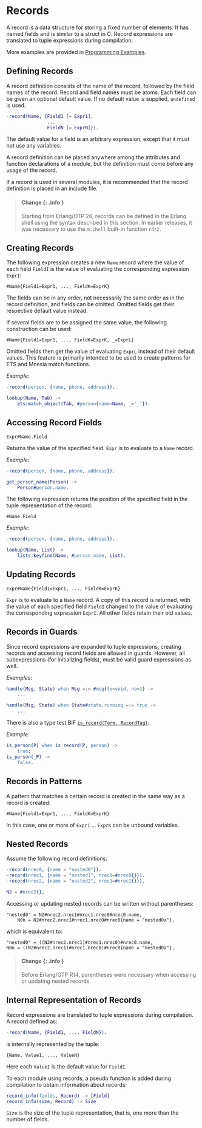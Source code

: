<!--
%CopyrightBegin%

Copyright Ericsson AB 2023-2024. All Rights Reserved.

Licensed under the Apache License, Version 2.0 (the "License");
you may not use this file except in compliance with the License.
You may obtain a copy of the License at

    http://www.apache.org/licenses/LICENSE-2.0

Unless required by applicable law or agreed to in writing, software
distributed under the License is distributed on an "AS IS" BASIS,
WITHOUT WARRANTIES OR CONDITIONS OF ANY KIND, either express or implied.
See the License for the specific language governing permissions and
limitations under the License.

%CopyrightEnd%
-->
# Records

A record is a data structure for storing a fixed number of elements. It has
named fields and is similar to a struct in C. Record expressions are translated
to tuple expressions during compilation.

More examples are provided in
[Programming Examples](`e:system:prog_ex_records.md`).

## Defining Records

A record definition consists of the name of the record, followed by the field
names of the record. Record and field names must be atoms. Each field can be
given an optional default value. If no default value is supplied, `undefined` is
used.

```erlang
-record(Name, {Field1 [= Expr1],
               ...
               FieldN [= ExprN]}).
```

The default value for a field is an arbitrary expression, except that it must
not use any variables.

A record definition can be placed anywhere among the attributes and function
declarations of a module, but the definition must come before any usage of the
record.

If a record is used in several modules, it is recommended that the record
definition is placed in an include file.

> #### Change {: .info }
>
> Starting from Erlang/OTP 26, records can be defined in the Erlang shell
> using the syntax described in this section. In earlier releases, it was
> necessary to use the `m:shell` built-in function `rd/2`.

## Creating Records

The following expression creates a new `Name` record where the value of each
field `FieldI` is the value of evaluating the corresponding expression `ExprI`:

```text
#Name{Field1=Expr1, ..., FieldK=ExprK}
```

The fields can be in any order, not necessarily the same order as in the record
definition, and fields can be omitted. Omitted fields get their respective
default value instead.

If several fields are to be assigned the same value, the following construction
can be used:

```text
#Name{Field1=Expr1, ..., FieldK=ExprK, _=ExprL}
```

Omitted fields then get the value of evaluating `ExprL` instead of their default
values. This feature is primarily intended to be used to create patterns for ETS
and Mnesia match functions.

_Example:_

```erlang
-record(person, {name, phone, address}).

lookup(Name, Tab) ->
    ets:match_object(Tab, #person{name=Name, _='_'}).
```

## Accessing Record Fields

```text
Expr#Name.Field
```

Returns the value of the specified field. `Expr` is to evaluate to a `Name`
record.

_Example_:

```erlang
-record(person, {name, phone, address}).

get_person_name(Person) ->
    Person#person.name.
```

The following expression returns the position of the specified field in the
tuple representation of the record:

```text
#Name.Field
```

_Example:_

```erlang
-record(person, {name, phone, address}).

lookup(Name, List) ->
    lists:keyfind(Name, #person.name, List).
```

## Updating Records

```text
Expr#Name{Field1=Expr1, ..., FieldK=ExprK}
```

`Expr` is to evaluate to a `Name` record. A copy of this record is returned,
with the value of each specified field `FieldI` changed to the value of
evaluating the corresponding expression `ExprI`. All other fields retain their
old values.

## Records in Guards

Since record expressions are expanded to tuple expressions, creating
records and accessing record fields are allowed in guards. However,
all subexpressions (for initializing fields), must be valid guard
expressions as well.

_Examples:_

```erlang
handle(Msg, State) when Msg =:= #msg{to=void, no=3} ->
    ...

handle(Msg, State) when State#state.running =:= true ->
    ...
```

There is also a type test BIF [`is_record(Term, RecordTag)`](`is_record/2`).

_Example:_

```erlang
is_person(P) when is_record(P, person) ->
    true;
is_person(_P) ->
    false.
```

## Records in Patterns

A pattern that matches a certain record is created in the same way as a record
is created:

```text
#Name{Field1=Expr1, ..., FieldK=ExprK}
```

In this case, one or more of `Expr1` ... `ExprK` can be unbound variables.

## Nested Records

Assume the following record definitions:

```erlang
-record(nrec0, {name = "nested0"}).
-record(nrec1, {name = "nested1", nrec0=#nrec0{}}).
-record(nrec2, {name = "nested2", nrec1=#nrec1{}}).

N2 = #nrec2{},
```

Accessing or updating nested records can be written without parentheses:

```text
"nested0" = N2#nrec2.nrec1#nrec1.nrec0#nrec0.name,
    N0n = N2#nrec2.nrec1#nrec1.nrec0#nrec0{name = "nested0a"},
```

which is equivalent to:

```text
"nested0" = ((N2#nrec2.nrec1)#nrec1.nrec0)#nrec0.name,
N0n = ((N2#nrec2.nrec1)#nrec1.nrec0)#nrec0{name = "nested0a"},
```

> #### Change {: .info }
>
> Before Erlang/OTP R14, parentheses were necessary when accessing or updating
> nested records.

## Internal Representation of Records

Record expressions are translated to tuple expressions during compilation. A
record defined as:

```erlang
-record(Name, {Field1, ..., FieldN}).
```

is internally represented by the tuple:

```text
{Name, Value1, ..., ValueN}
```

Here each `ValueI` is the default value for `FieldI`.

To each module using records, a pseudo function is added during compilation to
obtain information about records:

```erlang
record_info(fields, Record) -> [Field]
record_info(size, Record) -> Size
```

`Size` is the size of the tuple representation, that is, one more than the
number of fields.
